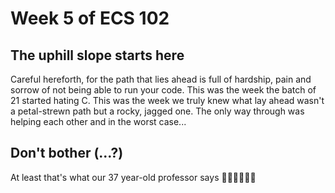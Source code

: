 # Week 5 of ECS 102
## The uphill slope starts here

Careful hereforth, for the path that lies ahead is full of hardship, pain and
sorrow of not being able to run your code.
This was the week the batch of 21 started hating C. This was the week we truly knew
what lay ahead wasn't a petal-strewn path but a rocky, jagged one. The only way through
was helping each other and in the worst case...

## Don't bother (...?)

At least that's what our 37 year-old professor says 🤷‍♀️🤷‍♀️🤷‍♀️

